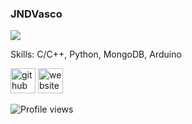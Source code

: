 ### JNDVasco
![](https://i.ibb.co/XWXPMdk/twitter-header-photo-2.png)


Skills: C/C++, Python, MongoDB, Arduino



[<img src='https://cdn.jsdelivr.net/npm/simple-icons@3.0.1/icons/github.svg' alt='github' height='40'>](https://github.com/JNDVasco)  [<img src='https://cdn.jsdelivr.net/npm/simple-icons@3.0.1/icons/icloud.svg' alt='website' height='40'>](jndvasco.me)  

![Profile views](https://gpvc.arturio.dev/JNDVasco)  
